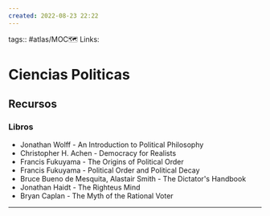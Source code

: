 ```yaml
---
created: 2022-08-23 22:22
---
```

tags:: #atlas/MOC🗺 
Links: 
# Ciencias Politicas
## Recursos
### Libros
- Jonathan Wolff - An Introduction to Political Philosophy
- Christopher H. Achen - Democracy for Realists
- Francis Fukuyama - The Origins of Political Order
- Francis Fukuyama - Political Order and Political Decay
- Bruce Bueno de Mesquita, Alastair Smith - The Dictator's Handbook
- Jonathan Haidt - The Righteus Mind
- Bryan Caplan - The Myth of the Rational Voter
___
